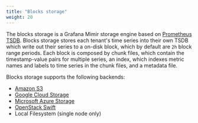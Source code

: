 ```yaml
---
title: "Blocks storage"
weight: 20
---
```


The blocks storage is a Grafana Mimir storage engine based on [Prometheus TSDB](https://prometheus.io/docs/prometheus/latest/storage/). Blocks storage stores each tenant's time series into their own TSDB which write out their series to a on-disk block, which by default are `2h` block range periods. Each block is composed by chunk files, which contain the timestamp-value pairs for multiple series, an index, which indexes metric names and labels to time series in the chunk files, and a metadata file.

Blocks storage supports the following backends:

- [Amazon S3](https://aws.amazon.com/s3)
- [Google Cloud Storage](https://cloud.google.com/storage/)
- [Microsoft Azure Storage](https://azure.microsoft.com/en-us/services/storage/)
- [OpenStack Swift](https://wiki.openstack.org/wiki/Swift)
- Local Filesystem (single node only)
